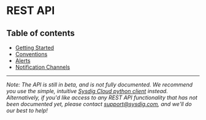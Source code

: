 # REST API

## Table of contents

* [Getting Started](rest_api/getting_started.md)
* [Conventions](rest_api/conventions.md)
* [Alerts](rest_api/alerts.md)
* [Notification Channels](rest_api/notificationChannels.md)

---



*Note: The API is still in beta, and is not fully documented. We recommend you use the simple, intuitive [Sysdig Cloud python client](https://github.com/draios/python-sdc-client) instead. Alternatively, if you'd like access to any REST API functionality that has not been documented yet, please contact [support@sysdig.com](mailto:support@sysdig.com), and we'll do our best to help!*
